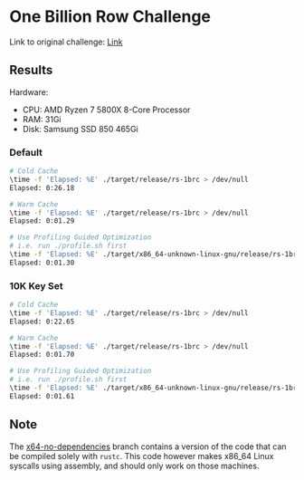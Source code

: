 # One Billion Row Challenge

Link to original challenge: [Link](https://github.com/gunnarmorling/1brc)

## Results

Hardware:

* CPU:  AMD Ryzen 7 5800X 8-Core Processor
* RAM:  31Gi
* Disk: Samsung SSD 850 465Gi

### Default

```bash
# Cold Cache
\time -f 'Elapsed: %E' ./target/release/rs-1brc > /dev/null
Elapsed: 0:26.18

# Warm Cache
\time -f 'Elapsed: %E' ./target/release/rs-1brc > /dev/null
Elapsed: 0:01.29

# Use Profiling Guided Optimization
# i.e. run ./profile.sh first
\time -f 'Elapsed: %E' ./target/x86_64-unknown-linux-gnu/release/rs-1brc > /dev/null
Elapsed: 0:01.30
```

### 10K Key Set

```bash
# Cold Cache
\time -f 'Elapsed: %E' ./target/release/rs-1brc > /dev/null
Elapsed: 0:22.65

# Warm Cache
\time -f 'Elapsed: %E' ./target/release/rs-1brc > /dev/null
Elapsed: 0:01.70

# Use Profiling Guided Optimization
# i.e. run ./profile.sh first
\time -f 'Elapsed: %E' ./target/x86_64-unknown-linux-gnu/release/rs-1brc > /dev/null
Elapsed: 0:01.61
```

## Note

The [x64-no-dependencies](https://github.com/GeistInDerSH/1brc/tree/x64-no-dependencies) branch contains a version of
the code that can be compiled solely with `rustc`. This code however makes x86_64 Linux syscalls using assembly, and
should only work on those machines.